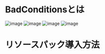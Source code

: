 # BadConditionsとは
![image](https://github.com/tsukineko0308/BadConditions/blob/main/img/1.png?raw=true)
![image](https://github.com/tsukineko0308/BadConditions/blob/main/img/2.png?raw=true)
![image](https://github.com/tsukineko0308/BadConditions/blob/main/img/3.png?raw=true)
![image](https://github.com/tsukineko0308/BadConditions/blob/main/img/4.png?raw=true)
# リソースパック導入方法
